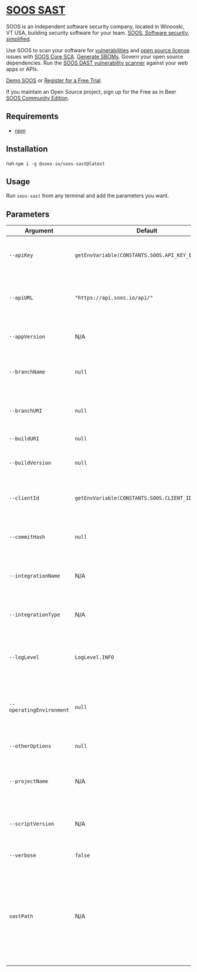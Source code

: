 # [SOOS SAST](https://soos.io/products/sast)

SOOS is an independent software security company, located in Winooski, VT USA, building security software for your team. [SOOS, Software security, simplified](https://soos.io).

Use SOOS to scan your software for [vulnerabilities](https://app.soos.io/research/vulnerabilities) and [open source license](https://app.soos.io/research/licenses) issues with [SOOS Core SCA](https://soos.io/sca-product). [Generate SBOMs](https://kb.soos.io/help/generating-a-software-bill-of-materials-sbom). Govern your open source dependencies. Run the [SOOS DAST vulnerability scanner](https://soos.io/dast-product) against your web apps or APIs.

[Demo SOOS](https://app.soos.io/demo) or [Register for a Free Trial](https://app.soos.io/register).

If you maintain an Open Source project, sign up for the Free as in Beer [SOOS Community Edition](https://soos.io/products/community-edition).

## Requirements
  - [npm](https://docs.npmjs.com/downloading-and-installing-node-js-and-npm)
  
## Installation
run `npm i -g @soos-io/soos-sast@latest`

## Usage
Run `soos-sast` from any terminal and add the parameters you want.

## Parameters


| Argument                | Default                                   | Description                                                                                                                          |
| ----------------------- | ----------------------------------------- | ------------------------------------------------------------------------------------------------------------------------------------ |
| `--apiKey`              | `getEnvVariable(CONSTANTS.SOOS.API_KEY_ENV_VAR)` | SOOS API Key - get yours from [SOOS Integration](https://app.soos.io/integrate/sast).                                           |
| `--apiURL`              | `"https://api.soos.io/api/"`              | SOOS API URL - Intended for internal use only, do not modify.                                                                       |
| `--appVersion`          | N/A                                       | App Version - Intended for internal use only.                                                                                      |
| `--branchName`          | `null`                                    | The name of the branch from the SCM System.                                                                                         |
| `--branchURI`           | `null`                                    | The URI to the branch from the SCM System.                                                                                          |
| `--buildURI`            | `null`                                    | URI to CI build info.                                                                                                               |
| `--buildVersion`        | `null`                                    | Version of application build artifacts.                                                                                             |
| `--clientId`            | `getEnvVariable(CONSTANTS.SOOS.CLIENT_ID_ENV_VAR)` | SOOS Client ID - get yours from [SOOS Integration](https://app.soos.io/integrate/sast).                                           |
| `--commitHash`          | `null`                                    | The commit hash value from the SCM System.                                                                                         |
| `--integrationName`     | N/A                                       | Integration Name - Intended for internal use only.                                                                                 |
| `--integrationType`     | N/A                                       | Integration Type - Intended for internal use only.                                                                                 |
| `--logLevel`            | `LogLevel.INFO`                          | Minimum level to show logs: PASS, IGNORE, INFO, WARN, or FAIL.                                                                      |
| `--operatingEnvironment`| `null`                                    | Set Operating environment for information purposes only.                                                                           |
| `--otherOptions`        | `null`                                    | Other Options to pass to syft.                                                                                                      |
| `--projectName`         | N/A                                       | Project Name - this is what will be displayed in the SOOS app.                                                                     |
| `--scriptVersion`       | N/A                                       | Script Version - Intended for internal use only.                                                                                   |
| `--verbose`             | `false`                                   | Enable verbose logging.                                                                                                             |
| `sastPath`              | N/A                                       | The SAST File to scan (*.sarif.json), it could be the location of the file or the file itself. When location is specified only the first file found will be scanned. |
